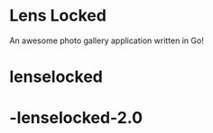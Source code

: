 # Lens Locked

An awesome photo gallery application written in Go!
# lenselocked
# -lenselocked-2.0
